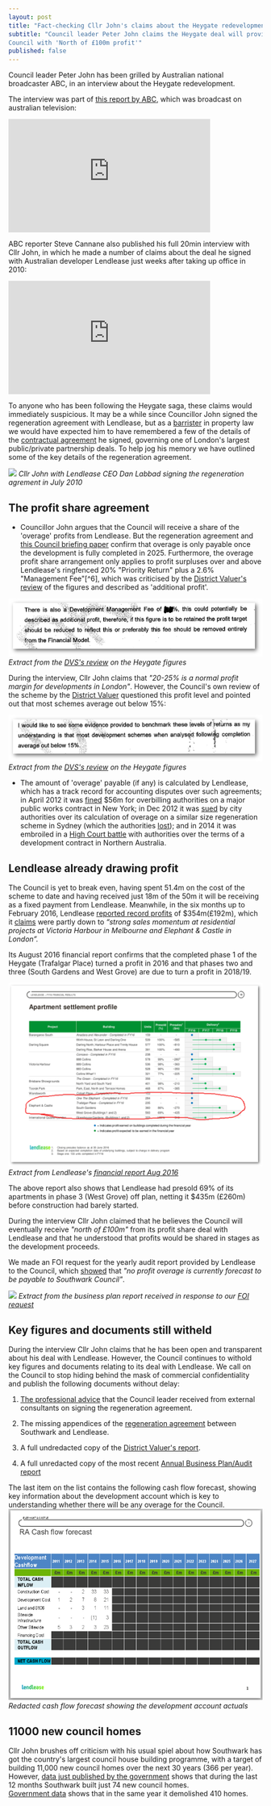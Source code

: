 ```yaml
---
layout: post
title: "Fact-checking Cllr John's claims about the Heygate redevelopment"
subtitle: "Council leader Peter John claims the Heygate deal will provide the 
Council with 'North of £100m profit'"
published: false
---
```

Council leader Peter John has been grilled by Australian national broadcaster 
ABC, in an interview about the Heygate redevelopment.

The interview was part of [this report by 
ABC](http://www.abc.net.au/news/2016-11-11/homes-for-profit-not-people./8019560), 
which was broadcast on australian television:

<iframe width="400" height="225" 
src="https://www.youtube.com/embed/3ZrDvxOAV5A" align="center" frameborder="0" 
allowfullscreen></iframe>

ABC reporter Steve Cannane also published his full 20min interview with Cllr John, in which he made a number of claims about the deal he signed with Australian developer Lendlease just weeks after taking up office in 2010:

<iframe width="400" height="225" 
src="https://www.youtube.com/embed/gq_QpqIArGg" align="center" frameborder="0" 
allowfullscreen></iframe>

To anyone who has been following the Heygate saga, these claims would immediately suspicious. It may be a while since Councillor John signed the regeneration agreement with Lendlease, but as a [barrister](http://fivepaper.com/profiles/peter-john/) in property law we would have expected him to have remembered a few of the details of the [contractual agreement](https://southwarknotes.files.wordpress.com/2013/02/ra.pdf) he signed, governing one of London's largest public/private partnership deals. To help jog his memory we have outlined some of the key details of the regeneration agreement.

![](http://www.london-se1.co.uk/news/imageuploads/1280161383_62.49.27.213.jpg)
*Cllr John with Lendlease CEO Dan Labbad signing the regeneration agrement in July 2010*

## The profit share agreement
* Councillor John argues that the Council will receive a share of the 'overage' profits from Lendlease. But the regeneration agreement and [this Council briefing paper](/img/heygate_disposal_briefing.pdf) confirm that overage is only payable once the development is fully completed in 2025. Furthermore, the overage profit share arrangement only applies to profit surpluses over and above Lendlease's ringfenced 20% "Priority Return" plus a 2.6% "Management Fee"[^6], which was criticised by the [District Valuer's review](http://crappistmartin.github.io/images/DVSreport_HeygateOutline.pdf) of the figures and described as 'additional profit'.

![](/img/DVSreport_managementfee.png)
*Extract from the [DVS's review](http://crappistmartin.github.io/images/DVSreport_HeygateOutline.pdf) on the Heygate figures*

During the interview, Cllr John claims that _"20-25% is a normal profit margin for developments in London"_. However, the Council's own review of the scheme by the [District Valuer]() questioned this profit level and pointed out that most schemes average out below 15%:

![](/img/DVSacceptablereturn.png)
*Extract from the [DVS's review](http://crappistmartin.github.io/images/DVSreport_HeygateOutline.pdf) on the Heygate figures*

* The amount of 'overage' payable (if any) is calculated by Lendlease, which has a track record for accounting disputes over such agreements; in April 2012 it was [fined](http://www.nytimes.com/2012/04/25/nyregion/lend-lease-expected-to-admit-to-fraud-scheme.html) $56m for overbilling authorities on a major public works contract in New York; in Dec 2012 it was [sued](http://www.smh.com.au/nsw/valuation-dispute-poses-threat-to-1b-return-from-barangaroo-20121206-2ay9e.html) by city authorities over its calculation of overage on a similar size regeneration scheme in Sydney (which the authorities [lost](http://www.smh.com.au/nsw/barangaroo-public-works-in-doubt-after-government-loses-court-battle-with-lend-lease-20140821-106lke.html)); and in 2014 it was embroiled in a [High Court battle](http://www.pitcher.com.au/news/lend-lease-decision-impact-property-development-arrangements) with authorities over the terms of a development contract in Northern Australia.

## Lendlease already drawing profit
The Council is yet to break even, having spent 51.4m on the cost of the scheme to date and having received just 18m of the 50m it will be receiving as a fixed payment from Lendlease. Meanwhile, in the six months up to February 2016, Lendlease [reported record profits](http://www.afr.com/real-estate/commercial/lendlease-firsthalf-net-profit-rises-121pc-to-354-million-20160216-gmvxux) of $354m(£192m), which it [claims](http://www.smh.com.au/business/property/lendlease-reports-a-3538-million-profit-20160216-gmvo2z.html) were partly down to _“strong sales momentum at residential projects at Victoria Harbour in Melbourne and Elephant & Castle in London”._

Its August 2016 financial report confirms that the completed phase 1 of the Heygate (Trafalgar Place) turned a profit in 2016 and that phases two and three (South Gardens and West Grove) are due to turn a profit in 2018/19.

![](/img/llprofitprofile.png)
*Extract from Lendlease's [financial report Aug 2016](/img/LLfinancialreport_aug2016.pdf)*

The above report also shows that Lendlease had presold 69% of its apartments in phase 3 (West Grove) off plan, netting it $435m (£260m) before construction had barely started.

During the interview Cllr John claimed that he believes the Council will eventually receive _"north of £100m"_ from its profit share deal with Lendlease and that he understood that profits would be shared in stages as the development proceeds.

We made an FOI request for the yearly audit report provided by Lendlease to the Council, which [showed](http://35percent.org/2016-05-11-no-profit-share-the-true-value-of-the-heygate-regeneration/) that _"no profit overage is currently forecast to be payable to Southwark Council"_.

![](http://35percent.org/img/ElephantParkBusinessPlanFeb2016.png)
*Extract from the business plan report received in response to our [FOI request](https://www.whatdotheyknow.com/request/heygate_estate_regeneration_annu)*

## Key figures and documents still witheld
During the interview Cllr John claims that he has been open and transparent about his deal with Lendlease. However, the Council continues to withold key figures and documents relating to its deal with Lendlease. We call on the Council to stop hiding behind the mask of commercial confidentiality and publish the following documents without delay:

1. [The professional advice](https://www.whatdotheyknow.com/request/financial_advice_on_signing_rege) that the Council leader received from external consultants on signing the regeneration agreement.

2. The missing appendices of the [regeneration agreement](https://southwarknotes.files.wordpress.com/2013/02/ra.pdf) between Southwark and Lendlease.

3. A full undredacted copy of the [District Valuer's report](http://crappistmartin.github.io/images/DVSreport_HeygateOutline.pdf).

4. A full unredacted copy of the most recent [Annual Business Plan/Audit report](https://www.whatdotheyknow.com/request/heygate_estate_regeneration_annu)

The last item on the list contains the following cash flow forecast, showing key information about the development account which is key to understanding whether there will be any overage for the Council.
![](/img/RAcashflowforecast.png)
*Redacted cash flow forecast showing the development account actuals*



## 11000 new council homes
Cllr John brushes off criticism with his usual spiel about how Southwark has 
got the country's largest council house building programme, with a target of 
building 11,000 new council homes over the next 30 years (366 per year).  
However, [data just published by the 
government](https://medium.com/@lukewbarratt/fact-checking-hackney-mayor-philip-glanville-on-social-housing-b3ceeeaf53e3#.149mqus0q) 
shows that during the last 12 months Southwark built just 74 new council homes.  
[Government 
data](https://www.gov.uk/government/uploads/system/uploads/attachment_data/file/568423/LiveTable_123.xls) 
shows that in the same year it demolished 410 homes. 

